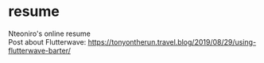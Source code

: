 # resume
Nteoniro's online resume <br>
Post about Flutterwave: https://tonyontherun.travel.blog/2019/08/29/using-flutterwave-barter/
